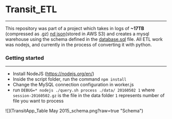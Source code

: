 # Transit_ETL
----

This repository was part of a project which takes in logs of **~17TB** (compressed as .gz) [nd json](http://ndjson.org/)(stored in AWS S3) and creates a mysql warehouse using the schema defined in the [database.sql](database.sql) file.
All ETL work was nodejs, and currently in the process of converting it with python.

### Getting started
----

- Install NodeJS (https://nodejs.org/en/)
- Inside the script folder, run the command `npm install`
- Change the MySQL connection configuration in worker.js
- run `DEBUG=* nodejs ./query.sh process ./data/ 20160502 1` where `session-20160502.gz` is the file in the data folder `1` represents number of file you want to process


![](TransitApp_Table May 2015_schema.png?raw=true "Schema")
